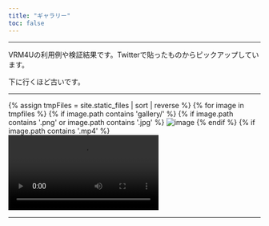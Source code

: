 ```yaml
---
title: "ギャラリー"
toc: false
---
```


----

VRM4Uの利用例や検証結果です。Twitterで貼ったものからピックアップしています。

下に行くほど古いです。

----

{% assign tmpFiles = site.static_files | sort | reverse %}
{% for image in tmpfiles %}
  {% if image.path contains 'gallery/' %}
    {% if image.path contains '.png' or image.path contains '.jpg' %}
<img src="{{ site.baseurl }}{{ image.path }}" alt="image" />
    {% endif %}
    {% if image.path contains '.mp4' %}
<video src="{{ site.baseurl }}{{ image.path }}" controls />
    {% endif %}
<br>
  {% endif %}
{% endfor %}


----

